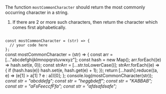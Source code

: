 The function `mostCommonCharacter` should return the most commonly occurring character in a string.

1. If there are 2 or more such characters, then return the character which comes first alphabetically.

<Editor lang="javascript" type="exercise" testMode="multipleInput">
<code>
const mostCommonCharacter = (str) => {
  // your code here
};
</code>

<solution>
const mostCommonCharacter = (str) => {
  const arr = [..."abcdefghijklmnopqrstuvwxyz"];
  const hash = new Map();
  arr.forEach((e) => hash.set(e, 0));
  const strArr = [...str.toLowerCase()];
  strArr.forEach((e) => {
    if (hash.has(e)) hash.set(e, hash.get(e) + 1);
  });
  return [...hash].reduce((a, e) => (e[1] > a[1] ? e : a))[0];
};
</solution>

<testcases>
<caller>
console.log(mostCommonCharacter(str));
</caller>
<testcase>
<i>
const str = "abcddefg";
</i>
</testcase>
<testcase>
<i>
const str = "heggbdeff";
</i>
</testcase>
<testcase>
<i>
const str = "KABBAB";
</i>
</testcase>
<testcase>
<i>
const str = "aFsFeeccfFfa";
</i>
</testcase>
<testcase>
<i>
const str = "afdsafdsafe";
</i>
</testcase>
</testcases>
</Editor>